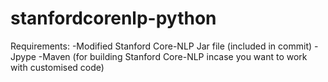 # stanfordcorenlp-python

Requirements: 
-Modified Stanford Core-NLP Jar file (included in commit)
-Jpype
-Maven (for building Stanford Core-NLP incase you want to work with customised code)

